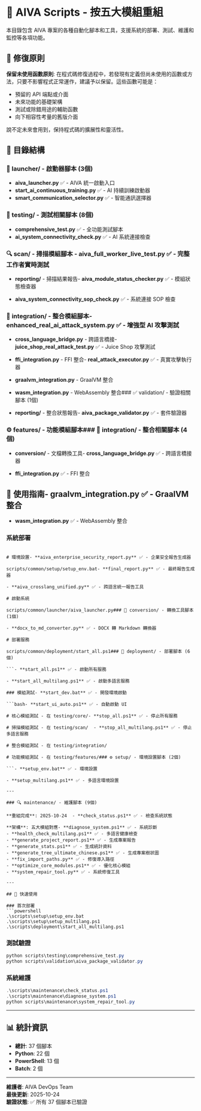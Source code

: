 # 📜 AIVA Scripts - 按五大模組重組

本目錄包含 AIVA 專案的各種自動化腳本和工具，支援系統的部署、測試、維護和監控等各項功能。

## 🔧 修復原則

**保留未使用函數原則**: 在程式碼修復過程中，若發現有定義但尚未使用的函數或方法，只要不影響程式正常運作，建議予以保留。這些函數可能是：
- 預留的 API 端點或介面
- 未來功能的基礎架構
- 測試或除錯用途的輔助函數
- 向下相容性考量的舊版介面

說不定未來會用到，保持程式碼的擴展性和靈活性。

## 📁 目錄結構

### 🚀 launcher/ - 啟動器腳本 (3個)
- **aiva_launcher.py** ✅ - AIVA 統一啟動入口
- **start_ai_continuous_training.py** ✅ - AI 持續訓練啟動器
- **smart_communication_selector.py** ✅ - 智能通訊選擇器

### 🧪 testing/ - 測試相關腳本 (8個)
- **comprehensive_test.py** ✅ - 全功能測試腳本
- **ai_system_connectivity_check.py** ✅ - AI 系統連接檢查

### 🔍 **scan/** - 掃描模組腳本  - **aiva_full_worker_live_test.py** ✅ - 完整工作者實時測試

- **reporting/** - 掃描結果報告- **aiva_module_status_checker.py** ✅ - 模組狀態檢查器

- **aiva_system_connectivity_sop_check.py** ✅ - 系統連接 SOP 檢查

### 🔗 **integration/** - 整合模組腳本- **enhanced_real_ai_attack_system.py** ✅ - 增強型 AI 攻擊測試

- **cross_language_bridge.py** - 跨語言橋接- **juice_shop_real_attack_test.py** ✅ - Juice Shop 攻擊測試

- **ffi_integration.py** - FFI 整合- **real_attack_executor.py** ✅ - 真實攻擊執行器

- **graalvm_integration.py** - GraalVM 整合  

- **wasm_integration.py** - WebAssembly 整合### ✅ validation/ - 驗證相關腳本 (1個)

- **reporting/** - 整合狀態報告- **aiva_package_validator.py** ✅ - 套件驗證器



### ⚙️ **features/** - 功能模組腳本### 🔗 integration/ - 整合相關腳本 (4個)

- **conversion/** - 文檔轉換工具- **cross_language_bridge.py** ✅ - 跨語言橋接器

- **ffi_integration.py** ✅ - FFI 整合

## 🚀 使用指南- **graalvm_integration.py** ✅ - GraalVM 整合

- **wasm_integration.py** ✅ - WebAssembly 整合

### 系統部署

```bash### 📊 reporting/ - 報告生成腳本 (3個)

# 環境設置- **aiva_enterprise_security_report.py** ✅ - 企業安全報告生成器

scripts/common/setup/setup_env.bat- **final_report.py** ✅ - 最終報告生成器

- **aiva_crosslang_unified.py** ✅ - 跨語言統一報告工具

# 啟動系統

scripts/common/launcher/aiva_launcher.py### 🔄 conversion/ - 轉換工具腳本 (1個)

- **docx_to_md_converter.py** ✅ - DOCX 轉 Markdown 轉換器

# 部署服務

scripts/common/deployment/start_all.ps1### 🚀 deployment/ - 部署腳本 (6個)

```- **start_all.ps1** ✅ - 啟動所有服務

- **start_all_multilang.ps1** ✅ - 啟動多語言服務

### 模組測試- **start_dev.bat** ✅ - 開發環境啟動

```bash- **start_ui_auto.ps1** ✅ - 自動啟動 UI

# 核心模組測試 - 在 testing/core/- **stop_all.ps1** ✅ - 停止所有服務

# 掃描模組測試 - 在 testing/scan/  - **stop_all_multilang.ps1** ✅ - 停止多語言服務

# 整合模組測試 - 在 testing/integration/

# 功能模組測試 - 在 testing/features/### ⚙️ setup/ - 環境設置腳本 (2個)

```- **setup_env.bat** ✅ - 環境設置

- **setup_multilang.ps1** ✅ - 多語言環境設置

---

### 🔍 maintenance/ - 維護腳本 (9個)

**重組完成**: 2025-10-24  - **check_status.ps1** ✅ - 檢查系統狀態

**架構**: 五大模組對應- **diagnose_system.ps1** ✅ - 系統診斷
- **health_check_multilang.ps1** ✅ - 多語言健康檢查
- **generate_project_report.ps1** ✅ - 生成專案報告
- **generate_stats.ps1** ✅ - 生成統計資料
- **generate_tree_ultimate_chinese.ps1** ✅ - 生成專案樹狀圖
- **fix_import_paths.py** ✅ - 修復導入路徑
- **optimize_core_modules.ps1** ✅ - 優化核心模組
- **system_repair_tool.py** ✅ - 系統修復工具

---

## 🚀 快速使用

### 首次部署
```powershell
.\scripts\setup\setup_env.bat
.\scripts\setup\setup_multilang.ps1
.\scripts\deployment\start_all_multilang.ps1
```

### 測試驗證
```powershell
python scripts\testing\comprehensive_test.py
python scripts\validation\aiva_package_validator.py
```

### 系統維護
```powershell
.\scripts\maintenance\check_status.ps1
.\scripts\maintenance\diagnose_system.ps1
python scripts\maintenance\system_repair_tool.py
```

---

## 📊 統計資訊
- **總計**: 37 個腳本
- **Python**: 22 個
- **PowerShell**: 13 個  
- **Batch**: 2 個

---

**維護者**: AIVA DevOps Team  
**最後更新**: 2025-10-24  
**驗證狀態**: ✅ 所有 37 個腳本已驗證

